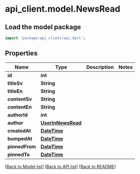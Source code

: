 # api_client.model.NewsRead

## Load the model package
```dart
import 'package:api_client/api.dart';
```

## Properties
Name | Type | Description | Notes
------------ | ------------- | ------------- | -------------
**id** | **int** |  | 
**titleSv** | **String** |  | 
**titleEn** | **String** |  | 
**contentSv** | **String** |  | 
**contentEn** | **String** |  | 
**authorId** | **int** |  | 
**author** | [**UserInNewsRead**](UserInNewsRead.md) |  | 
**createdAt** | [**DateTime**](DateTime.md) |  | 
**bumpedAt** | [**DateTime**](DateTime.md) |  | 
**pinnedFrom** | [**DateTime**](DateTime.md) |  | 
**pinnedTo** | [**DateTime**](DateTime.md) |  | 

[[Back to Model list]](../README.md#documentation-for-models) [[Back to API list]](../README.md#documentation-for-api-endpoints) [[Back to README]](../README.md)


